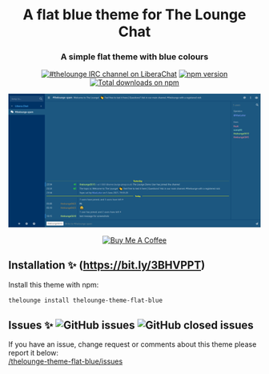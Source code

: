 <h1 align="center">
	A flat blue theme for The Lounge Chat
</h1>

<h3 align="center">
	A simple flat theme with blue colours
</h3>

<p align="center">
	<a href="https://demo.thelounge.chat/"><img
		alt="#thelounge IRC channel on LiberaChat"
		src="https://img.shields.io/badge/libera.chat-%23thelounge-415364.svg?colorA=ff9e18"></a>
	<a href="https://www.npmjs.com/package/thelounge-theme-flat-blue"><img
		alt="npm version"
		src="https://img.shields.io/npm/v/thelounge-theme-flat-blue"></a>
	<a href="https://npm-stat.com/charts.html?package=thelounge-theme-flat-blue"><img
		alt="Total downloads on npm"
		src="https://img.shields.io/npm/dy/thelounge-theme-flat-blue.svg?colorA=333a41&colorB=007dc7&maxAge=3600&label=Downloads"></a>
</p>

<p align="center">
	<img src="Screenshots/Screenshot2.png" alt="Screenshot of the flat Blue theme for The Lounge Chat">
</p>

<p align="center">
<a href="https://www.buymeacoffee.com/aab12345" target="_blank"><img src="https://lounge-group.co.uk/by-me-a-coffee.png" alt="Buy Me A Coffee"></a>
</p>

## Installation :sparkles: (https://bit.ly/3BHVPPT)
Install this theme with npm:

```sh
thelounge install thelounge-theme-flat-blue
```

## Issues :sparkles: ![GitHub issues](https://img.shields.io/github/issues/aab12345/thelounge-theme-flat-blue?color=green&style=plastic) ![GitHub closed issues](https://img.shields.io/github/issues-closed/aab12345/thelounge-theme-flat-blue?color=orange&style=plastic)
If you have an issue, change request or comments about this theme please report it below:<br/>
<a href="https://github.com/aab12345/thelounge-theme-flat-blue/issues">/thelounge-theme-flat-blue/issues</a>
